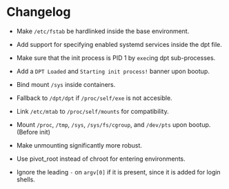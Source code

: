 # Changelog

- Make `/etc/fstab` be hardlinked inside the base environment.

- Add support for specifying enabled systemd services inside the dpt file.

- Make sure that the init process is PID 1 by `exec`ing dpt sub-processes.

- Add a `DPT Loaded` and `Starting init process!` banner upon bootup.

- Bind mount `/sys` inside containers.

- Fallback to `/dpt/dpt` if `/proc/self/exe` is not accesible.

- Link `/etc/mtab` to `/proc/self/mounts` for compatibility.

- Mount `/proc`, `/tmp`, `/sys`, `/sys/fs/cgroup`, and `/dev/pts` upon bootup. (Before init)

- Make unmounting significantly more robust.

- Use pivot_root instead of chroot for entering environments.

- Ignore the leading `-` on `argv[0]` if it is present, since it is added for login shells.
